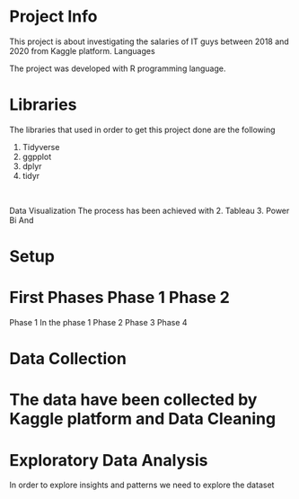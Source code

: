 Project Info
=
<p> This project is about investigating the salaries of IT guys between 2018 and 2020 from Kaggle platform.
Languages <p>

The project was developed with R programming language.
<br>

Libraries
=
The libraries that used in order to get this project done are the following 
1. Tidyverse
2. ggpplot
3. dplyr
4. tidyr
<br>

Data Visualization
The process has been achieved with 
2.  Tableau
3. Power Bi
And

Setup
=
First
Phases
Phase 1 
Phase 2 
=
Phase 1 In the phase 1 
Phase 2 
Phase 3 
Phase 4 

Data Collection
= 
The data have been collected by Kaggle platform and 
Data Cleaning
=
Exploratory Data Analysis 
=
In order to explore insights and patterns we need to explore the dataset

